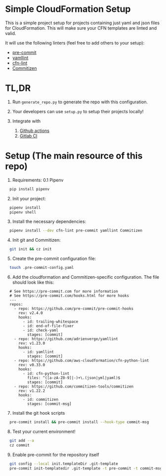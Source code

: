 # Simple CloudFormation Setup

This is a simple project setup for projects containing just yaml and json files for CloudFormation.
This will make sure your CFN templates are linted and valid.

It will use the following linters (feel free to add others to your setup):
- [pre-commit](https://github.com/pre-commit/pre-commit-hooks)
- [yamllint](https://github.com/adrienverge/yamllint)
- [cfn-lint](https://github.com/aws-cloudformation/cfn-python-lint)
- [Commitizen](https://github.com/commitizen-tools/commitizen)

# TL,DR

1. Run `generate_repo.py` to generate the repo with this configuration.

2. Your developers can use `setup.py` to setup their projects locally!

3. Integrate with
    1. [Github actions](https://commitizen-tools.github.io/commitizen/tutorials/github_actions/)
    2. [Gitlab CI](https://commitizen-tools.github.io/commitizen/tutorials/gitlab_ci/)

# Setup (The main resource of this repo)

1. Requirements:
  0.1 Pipenv
  ```bash
    pip install pipenv
  ```

2. Init your project:
  ```bash
    pipenv install
    pipenv shell
  ```

3. Install the necessary dependencies:
  ```bash
    pipenv install --dev cfn-lint pre-commit yamllint Commitizen
  ```

4. Init git and Commitizen:
  ```bash
    git init && cz init
  ```

5. Create the pre-commit configuration file:
  ```bash
    touch .pre-commit-config.yaml
  ```

6. Add the cloudformation and Commitizen-specific configuration. The file should look like this:
  ```
    # See https://pre-commit.com for more information
    # See https://pre-commit.com/hooks.html for more hooks
    ---
    repos:
      - repo: https://github.com/pre-commit/pre-commit-hooks
        rev: v2.4.0
        hooks:
          - id: trailing-whitespace
          - id: end-of-file-fixer
          - id: check-yaml
            stages: [commit]
      - repo: https://github.com/adrienverge/yamllint
        rev: v1.23.0
        hooks:
          - id: yamllint
            stages: [commit]
      - repo: https://github.com/aws-cloudformation/cfn-python-lint
        rev: v0.33.0
        hooks:
          - id: cfn-python-lint
            files: ^([a-zA-Z0-9]|-)+\.(json|yml|yaml)$
            stages: [commit]
      - repo: https://github.com/commitizen-tools/commitizen
        rev: v1.22.2
        hooks:
          - id: commitizen
            stages: [commit-msg]
  ```

7. Install the git hook scripts
  ```bash
    pre-commit install && pre-commit install --hook-type commit-msg
  ```

8. Test your current environment!
  ```bash
    git add --a
    cz commit
  ```

9. Enable pre-commit for the repository itself
  ```bash
    git config --local init.templateDir .git-template
    pre-commit init-templatedir .git-template -t pre-commit -t commit-msg
  ```
